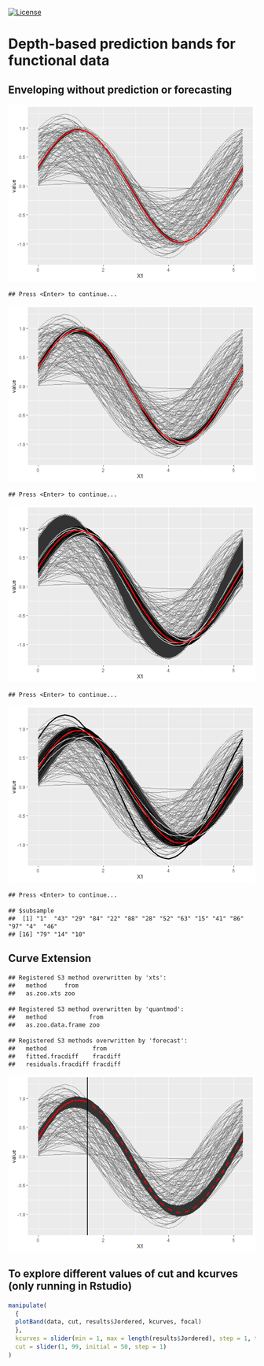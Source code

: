 [![License](https://img.shields.io/badge/license-GPL%20v3-blue.svg)](https://www.gnu.org/licenses/gpl-3.0)

Depth-based prediction bands for functional data
================================================

Enveloping without prediction or forecasting
--------------------------------------------

![](README_files/figure-markdown_github/unnamed-chunk-1-1.png)

    ## Press <Enter> to continue...

![](README_files/figure-markdown_github/unnamed-chunk-1-2.png)

    ## Press <Enter> to continue...

![](README_files/figure-markdown_github/unnamed-chunk-1-3.png)

    ## Press <Enter> to continue...

![](README_files/figure-markdown_github/unnamed-chunk-1-4.png)

    ## Press <Enter> to continue...

    ## $subsample
    ##  [1] "1"  "43" "29" "84" "22" "88" "28" "52" "63" "15" "41" "86" "97" "4"  "46"
    ## [16] "79" "14" "10"

Curve Extension
---------------

    ## Registered S3 method overwritten by 'xts':
    ##   method     from
    ##   as.zoo.xts zoo

    ## Registered S3 method overwritten by 'quantmod':
    ##   method            from
    ##   as.zoo.data.frame zoo

    ## Registered S3 methods overwritten by 'forecast':
    ##   method             from    
    ##   fitted.fracdiff    fracdiff
    ##   residuals.fracdiff fracdiff

![](README_files/figure-markdown_github/unnamed-chunk-2-1.png)

To explore different values of cut and kcurves (only running in Rstudio)
------------------------------------------------------------------------

``` r
manipulate(
  {
  plotBand(data, cut, results$Jordered, kcurves, focal)
  },
  kcurves = slider(min = 1, max = length(results$Jordered), step = 1, ticks = TRUE),
  cut = slider(1, 99, initial = 50, step = 1)
)
```
